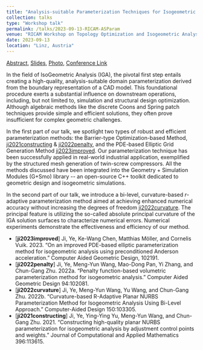 ```yaml
---
title: "Analysis-suitable Parameterization Techniques for Isogeometric Analysis"
collection: talks
type: "Workshop talk"
permalink: /talks/2023-09-13-RICAM-ASParam
venue: "RICAM Workshop on Topology Optimization and Isogeometric Analysis"
date: 2023-09-13
location: "Linz, Austria" 
---
```


[Abstract](../files/pdf/slides/2023-09-13-RICAM-ASParam/2023-09-13-RICAM-ASParam-abstract.pdf), 
[Slides](../files/pdf/slides/2023-09-13-RICAM-ASParam/2023-09-13-RICAM-ASParam.pdf), 
[Photo](../images/talks/2023-09-13-RICAM-ASParam/2023-09-13-RICAM-ASParam.jpg), 
[Conference Link](https://www.oeaw.ac.at/ricam/news-events/workshops/topology-optimization-and-isogeometric-analysis)

In the field of IsoGeometric Analysis (IGA), the pivotal first step entails creating a high-quality, analysis-suitable domain parameterization derived from the boundary representation of a CAD model. This foundational procedure exerts a substantial influence on downstream operations, including, but not limited to, simulation and structural design optimization. Although algebraic methods like the discrete Coons and Spring patch techniques provide simple and efficient solutions, they often prove insufficient for complex geometric challenges. 

In the first part of our talk, we spotlight two types of robust and efficient parameterization methods: the Barrier-type Optimization-based Method, [ji2021constructing](https://www.sciencedirect.com/science/article/pii/S0377042721002375) & [ji2022penalty](https://www.sciencedirect.com/science/article/pii/S0167839622000176), and the PDE-based Elliptic Grid Generation Method [ji2023improved](https://www.sciencedirect.com/science/article/pii/S0167839623000237). Our parameterization technique has been successfully applied in real-world industrial application, exemplified by the structured mesh generation of twin-screw compressors. All the methods discussed have been integrated into the Geometry + Simulation Modules (G+Smo) library -- an open-source C++ toolkit dedicated to geometric design and isogeometric simulations. 

In the second part of our talk, we introduce a bi-level, curvature-based $r$-adaptive parameterization method aimed at achieving enhanced numerical accuracy without increasing the degrees of freedom [ji2022curvature](https://www.sciencedirect.com/science/article/pii/S0010448522000756). The principal feature is utilizing the so-called absolute principal curvature of the IGA solution surfaces to characterize numerical errors. Numerical  experiments demonstrate the effectiveness and efficiency of our method. 

- [**ji2023improved**] Ji, Ye, Ke-Wang Chen, Matthias Möller, and Cornelis Vuik. 2023. “On an improved PDE-based elliptic parameterization method for isogeometric analysis using preconditioned Anderson acceleration.” Computer Aided Geometric Design, 102191. 
- [**ji2022penalty**] Ji, Ye, Meng-Yun Wang, Mao-Dong Pan, Yi Zhang, and Chun-Gang Zhu. 2022a. “Penalty function-based volumetric parameterization method for isogeometric analysis.” Computer Aided Geometric Design 94:102081. 
- [**ji2022curvature**] Ji, Ye, Meng-Yun Wang, Yu Wang, and Chun-Gang Zhu. 2022b. “Curvature-based R-Adaptive Planar NURBS Parameterization Method for Isogeometric Analysis Using Bi-Level Approach.” Computer-Aided Design 150:103305. 
- [**ji2021constructing**] Ji, Ye, Ying-Ying Yu, Meng-Yun Wang, and Chun-Gang Zhu. 2021. “Constructing high-quality planar NURBS parameterization for isogeometric analysis by adjustment control points and weights.” Journal of Computational and Applied Mathematics 396:113615.
